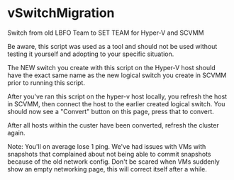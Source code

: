 # vSwitchMigration
Switch from old LBFO Team to SET TEAM for Hyper-V and SCVMM

Be aware, this script was used as a tool and should not be used without testing it yourself and adopting to your specific situation.

The NEW switch you create with this script on the Hyper-V host should have the exact same name as the new logical switch you create in SCVMM prior to running this script.

After you've ran this script on the hyper-v host locally, you refresh the host in SCVMM, then connect the host to the earlier created logical switch.
You should now see a "Convert" button on this page, press that to convert.

After all hosts within the custer have been converted, refresh the cluster again.

Note:
You'll on average lose 1 ping.
We've had issues with VMs with snapshots that complained about not being able to commit snapshots because of the old network config.
Don't be scared when VMs suddenly show an empty networking page, this will correct itself after a while.
